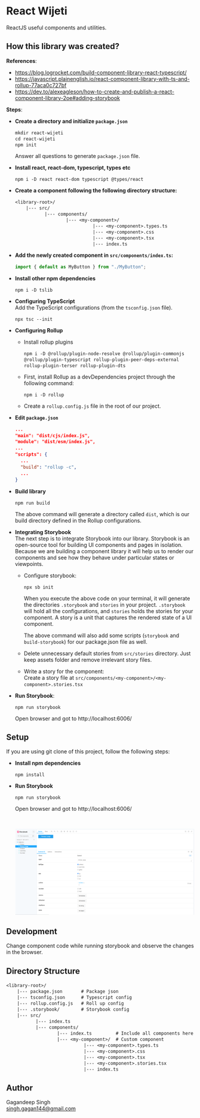 # React Wijeti
ReactJS useful components and utilities.

## How this library was created?
**References**:
- https://blog.logrocket.com/build-component-library-react-typescript/
- https://javascript.plainenglish.io/react-component-library-with-ts-and-rollup-77aca0c727bf
- https://dev.to/alexeagleson/how-to-create-and-publish-a-react-component-library-2oe#adding-storybook


**Steps**:
- **Create a directory and initialize `package.json`**
    ```shell
    mkdir react-wijeti
    cd react-wijeti
    npm init
    ```
  Answer all questions to generate `package.json` file.

- **Install react, react-dom, typescript, types etc**
    ```shell
    npm i -D react react-dom typescript @types/react
    ```

- **Create a component following the following directory structure:**
  ```text
  <library-root>/
      |--- src/
             |--- components/
                     |--- <my-component>/
                               |--- <my-component>.types.ts
                               |--- <my-component>.css
                               |--- <my-component>.tsx
                               |--- index.ts
  ```

- **Add the newly created component in `src/components/index.ts`:**
  ```typescript
  import { default as MyButton } from "./MyButton";
  ```

- **Install other npm dependencies**
  ```shell
  npm i -D tslib
  ```

- **Configuring TypeScript**
  <br/>Add the TypeScript configurations (from the `tsconfig.json` file).
  ```shell
  npx tsc --init
  ```

- **Configuring Rollup**
  - Install rollup plugins
    ```shell
    npm i -D @rollup/plugin-node-resolve @rollup/plugin-commonjs @rollup/plugin-typescript rollup-plugin-peer-deps-external rollup-plugin-terser rollup-plugin-dts
    ```

  - First, install Rollup as a devDependencies project through the following command:
    ```shell
    npm i -D rollup
    ```

  - Create a `rollup.config.js` file in the root of our project.

- **Edit `package.json`**
  ```json
  ...
  "main": "dist/cjs/index.js",
  "module": "dist/esm/index.js",
  ...
  "scripts": {
    ...
    "build": "rollup -c",
    ...
  }
  ```

- **Build library**
  ```shell
  npm run build
  ```
  The above command will generate a directory called `dist`,
  which is our build directory defined in the Rollup configurations.

- **Integrating Storybook**
  <br/>The next step is to integrate Storybook into our library. Storybook
  is an open-source tool for building UI components and pages in isolation.
  Because we are building a component library it will help us to render our
  components and see how they behave under particular states or viewpoints.

  - Configure storybook:
    ```shell
    npx sb init
    ```
    When you execute the above code on your terminal, it will generate the
    directories `.storybook` and `stories` in your project. `.storybook` will
    hold all the configurations, and `stories` holds the stories for your
    component. A story is a unit that captures the rendered state of a UI
    component.

    The above command will also add some scripts (`storybook` and `build-storybook`)
    for our package.json file as well.

  - Delete unnecessary default stories from `src/stories` directory. Just keep
    assets folder and remove irrelevant story files.

  - Write a story for the component:
    <br/>Create a story file at `src/components/<my-component>/<my-component>.stories.tsx`

- **Run Storybook**:
  ```shell
  npm run storybook
  ```
  Open browser and got to http://localhost:6006/


## Setup
If you are using git clone of this project, follow the following steps:

- **Install npm dependencies**
  ```shell
  npm install
  ```

- **Run Storybook**
  ```shell
  npm run storybook
  ```
  Open browser and got to http://localhost:6006/

  <br/>

  ![Storybook](_docs/images/storybook-screenshot.png)


## Development
Change component code while running storybook and observe the changes in the browser.

## Directory Structure
```text
<library-root>/
    |--- package.json       # Package json
    |--- tsconfig.json      # Typescript config
    |--- rollup.config.js   # Roll up config
    |--- .storybook/        # Storybook config
    |--- src/
           |--- index.ts
           |--- components/
                   |--- index.ts         # Include all components here
                   |--- <my-component>/  # Custom component
                             |--- <my-component>.types.ts
                             |--- <my-component>.css
                             |--- <my-component>.tsx
                             |--- <my-component>.stories.tsx
                             |--- index.ts
```

## Author
Gagandeep Singh
<br/>singh.gagan144@gmail.com
